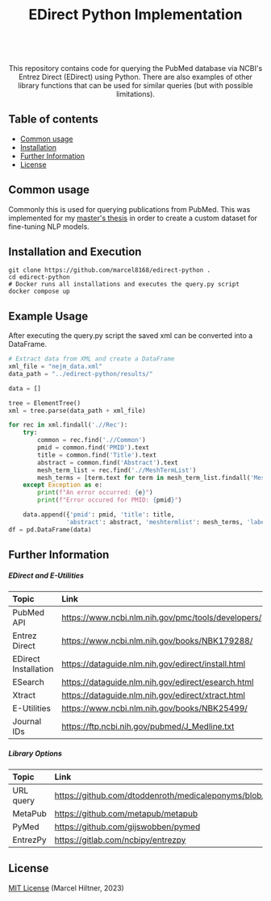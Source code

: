<h1 align="center">
  <br>
   <p>EDirect Python Implementation</p>
  <br>
</h1>
<p align="center">
This repository contains code for querying the PubMed database via NCBI's Entrez Direct (EDirect) using Python. There are also examples of other library functions that can be used for similar queries (but with possible limitations).
</p>

## Table of contents

* [Common usage](#common-usage)
* [Installation](#installation)
* [Further Information](#further-information)
* [License](#licence)

## Common usage
Commonly this is used for querying publications from PubMed. This was implemented for my [master's thesis](https://github.com/marcel8168/medtextclassifier) in order to create a custom dataset for fine-tuning NLP models.

## Installation and Execution
```shell
git clone https://github.com/marcel8168/edirect-python .
cd edirect-python
# Docker runs all installations and executes the query.py script
docker compose up
```

## Example Usage
After executing the query.py script the saved xml can be converted into a DataFrame.
```python
# Extract data from XML and create a DataFrame
xml_file = "nejm_data.xml"
data_path = "../edirect-python/results/"

data = []

tree = ElementTree()
xml = tree.parse(data_path + xml_file)

for rec in xml.findall('.//Rec'):
    try: 
        common = rec.find('.//Common')
        pmid = common.find('PMID').text
        title = common.find('Title').text
        abstract = common.find('Abstract').text
        mesh_term_list = rec.find('.//MeshTermList')
        mesh_terms = [term.text for term in mesh_term_list.findall('MeshTerm')]
    except Exception as e:
        print(f"An error occurred: {e}")
        print(f"Error occured for PMID: {pmid}")

    data.append({'pmid': pmid, 'title': title,
                'abstract': abstract, 'meshtermlist': mesh_terms, 'label': 0})
df = pd.DataFrame(data)
```

## Further Information
##### EDirect and E-Utilities
|Topic|Link|
|:-----|:--------|
|PubMed API|https://www.ncbi.nlm.nih.gov/pmc/tools/developers/|
|Entrez Direct|https://www.ncbi.nlm.nih.gov/books/NBK179288/|
|EDirect Installation|https://dataguide.nlm.nih.gov/edirect/install.html|
|ESearch|https://dataguide.nlm.nih.gov/edirect/esearch.html|
|Xtract|https://dataguide.nlm.nih.gov/edirect/xtract.html|
|E-Utilities|https://www.ncbi.nlm.nih.gov/books/NBK25499/|
|Journal IDs|https://ftp.ncbi.nih.gov/pubmed/J_Medline.txt|
##### Library Options
|Topic|Link|
|:-----|:--------|
|URL query|https://github.com/dtoddenroth/medicaleponyms/blob/main/downloadabstracts/pubmedcache.py|
|MetaPub|https://github.com/metapub/metapub|
|PyMed|https://github.com/gijswobben/pymed|
|EntrezPy|https://gitlab.com/ncbipy/entrezpy|

## License

[MIT License](LICENSE) (Marcel Hiltner, 2023)
